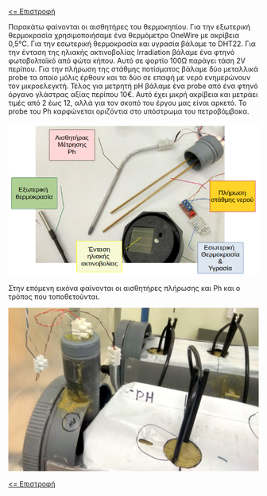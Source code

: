 <a href="../README.md"><= Επιστροφή</a><br>

<p>Παρακάτω φαίνονται οι αισθητήρες του θερμοκηπίου. Για την εξωτερική θερμοκρασία χρησιμοποιήσαμε ένα θερμόμετρο OneWire με ακρίβεια 0,5°C. Για την εσωτερική θερμοκρασία και υγρασία βάλαμε το DHT22. Για την ένταση της ηλιακής ακτινοβολίας Irradiation βάλαμε ένα φτηνό φωτοβολταϊκό από φώτα κήπου. Αυτό σε φορτίο 100Ω παράγει τάση 2V περίπου. Για την πλήρωση της στάθμης ποτίσματος βάλαμε δύο μεταλλικά probe τα οποίο μόλις έρθουν και τα δύο σε επαφή με νερό ενημερώνουν τον μικροελεγκτή. Τέλος για μετρητή pH βάλαμε ένα probe από ένα φτηνό όργανο γλάστρας αξίας περίπου 10€. Αυτό έχει μικρή ακρίβεια και μετράει τιμές από 2 έως 12, αλλά για τον σκοπό του έργου μας είναι αρκετό. Το probe του Ph καρφώνεται οριζόντια στο υπόστρωμα του πετροβάμβακα.</p>
  <p align="center"><img src="../resources/images/sensors.png" width="600"></p>
  <p>Στην επόμενη εικόνα φαίνονται οι αισθητήρες πλήρωσης και Ph και ο τρόπος που τοποθετούνται. </p>
  <p align="center"><img src="../resources/images/internal1.jpg" width="600"></p>

  <a href="../README.md"><= Επιστροφή</a><br>
